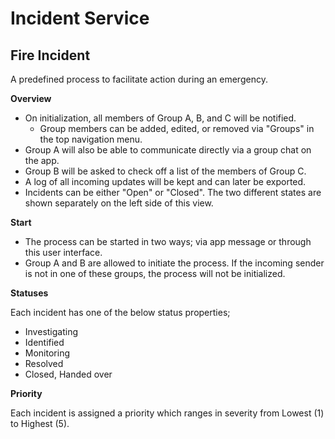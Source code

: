 Incident Service
============

## Fire Incident ##

A predefined process to facilitate action during an emergency.

**Overview**

* On initialization, all members of Group A, B, and C will be notified.
	* Group members can be added, edited, or removed via "Groups" in the top navigation menu.
* Group A will also be able to communicate directly via a group chat on the app.
* Group B will be asked to check off a list of the members of Group C.
* A log of all incoming updates will be kept and can later be exported.
* Incidents can be either "Open" or "Closed". The two different states are shown separately on the left side of this view.

**Start**

* The process can be started in two ways; via app message or through this user interface.
* Group A and B are allowed to initiate the process. If the incoming sender is not in one of these groups, the process will not be initialized.

**Statuses**

Each incident has one of the below status properties;

* Investigating
* Identified
* Monitoring
* Resolved
* Closed, Handed over

**Priority**

Each incident is assigned a priority which ranges in severity from Lowest (1) to Highest (5).

